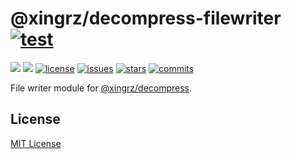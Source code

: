 @xingrz/decompress-filewriter [![test](https://github.com/xingrz/decompress-filewriter/actions/workflows/test.yml/badge.svg)](https://github.com/xingrz/decompress-filewriter/actions/workflows/test.yml)
==========

[![][npm-version]][npm-url] [![][npm-downloads]][npm-url] [![license][license-img]][license-url] [![issues][issues-img]][issues-url] [![stars][stars-img]][stars-url] [![commits][commits-img]][commits-url]

File writer module for [@xingrz/decompress](https://github.com/xingrz/decompress).

## License

[MIT License](LICENSE)

[npm-version]: https://img.shields.io/npm/v/@xingrz/decompress-filewriter.svg?style=flat-square
[npm-downloads]: https://img.shields.io/npm/dm/@xingrz/decompress-filewriter.svg?style=flat-square
[npm-url]: https://www.npmjs.com/package/@xingrz/decompress-filewriter
[license-img]: https://img.shields.io/github/license/xingrz/decompress-filewriter?style=flat-square
[license-url]: LICENSE
[issues-img]: https://img.shields.io/github/issues/xingrz/decompress-filewriter?style=flat-square
[issues-url]: https://github.com/xingrz/decompress-filewriter/issues
[stars-img]: https://img.shields.io/github/stars/xingrz/decompress-filewriter?style=flat-square
[stars-url]: https://github.com/xingrz/decompress-filewriter/stargazers
[commits-img]: https://img.shields.io/github/last-commit/xingrz/decompress-filewriter?style=flat-square
[commits-url]: https://github.com/xingrz/decompress-filewriter/commits/master
